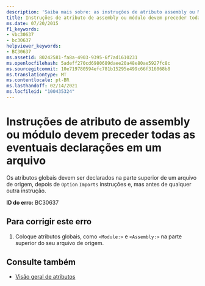 ```yaml
---
description: 'Saiba mais sobre: as instruções de atributo assembly ou Module devem preceder todas as declarações em um arquivo'
title: Instruções de atributo de assembly ou módulo devem preceder todas as eventuais declarações em um arquivo
ms.date: 07/20/2015
f1_keywords:
- vbc30637
- bc30637
helpviewer_keywords:
- BC30637
ms.assetid: 80242581-fa8a-4903-9395-6f7ad1610231
ms.openlocfilehash: 5adeff270cd6980689daee20a48e80ae5927fc8c
ms.sourcegitcommit: 10e719780594efc781b15295e499c66f316068b8
ms.translationtype: MT
ms.contentlocale: pt-BR
ms.lasthandoff: 02/14/2021
ms.locfileid: "100435324"
---
```

# <a name="assembly-or-module-attribute-statements-must-precede-any-declarations-in-a-file"></a>Instruções de atributo de assembly ou módulo devem preceder todas as eventuais declarações em um arquivo

Os atributos globais devem ser declarados na parte superior de um arquivo de origem, depois de `Option` `Imports` instruções e, mas antes de qualquer outra instrução.  
  
 **ID do erro:** BC30637  
  
## <a name="to-correct-this-error"></a>Para corrigir este erro  
  
1. Coloque atributos globais, como `<Module:>` e `<Assembly:>` na parte superior do seu arquivo de origem.  
  
## <a name="see-also"></a>Consulte também

- [Visão geral de atributos](../programming-guide/concepts/attributes/index.md)
